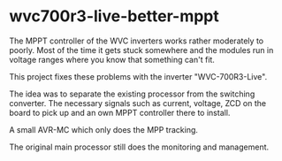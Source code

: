 # wvc700r3-live-better-mppt

The MPPT controller of the WVC inverters works rather moderately to poorly. Most of the time it gets stuck somewhere and the modules run in voltage ranges where you know that something can't fit. 

This project fixes these problems with the inverter "WVC-700R3-Live".

The idea was to separate the existing processor from the switching converter. The necessary signals such as current, voltage, ZCD on the board to pick up and an own MPPT controller there to install. 

A small AVR-MC which only does the MPP tracking. 

The original main processor still does the monitoring and management.
